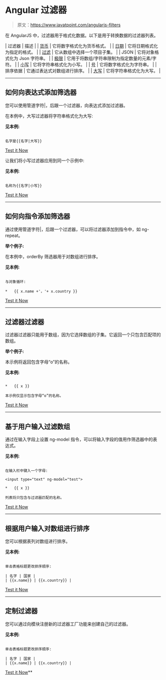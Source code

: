 # Angular 过滤器

> 原文：<https://www.javatpoint.com/angularjs-filters>

在 AngularJS 中，过滤器用于格式化数据。以下是用于转换数据的过滤器列表。

| 过滤器 | 描述 |
| [货币](angularjs-currency-filter) | 它将数字格式化为货币格式。 |
| [日期](angularjs-date-filter) | 它将日期格式化为指定的格式。 |
| [过滤](angularjs-filter-filters) | 它从数组中选择一个项目子集。 |
| JSON | 它将对象格式化为 Json 字符串。 |
| [极限](angularjs-limit-to-filter) | 它用于将数组/字符串限制为指定数量的元素/字符。 |
| [小写](angularjs-lower-case-filter) | 它将字符串格式化为小写。 |
| [号](angularjs-number-filter) | 它将数字格式化为字符串。 |
| 排序依据 | 它通过表达式对数组进行排序。 |
| [大写](angularjs-uppercase-filter) | 它将字符串格式化为大写。 |

* * *

## 如何向表达式添加筛选器

您可以使用管道字符|，后跟一个过滤器，向表达式添加过滤器。

在本例中，大写过滤器将字符串格式化为大写:

**见本例:**

```

名字是{{名字|大写}}

```

[Test it Now](https://www.javatpoint.com/oprweb/test.jsp?filename=angularjs-filters1)

让我们将小写过滤器应用到同一个示例中:

**见本例:**

```

名称为{{名字|小写}}

```

[Test it Now](https://www.javatpoint.com/oprweb/test.jsp?filename=angularjs-filters2)

* * *

## 如何向指令添加筛选器

通过使用管道字符|，后跟一个过滤器，可以将过滤器添加到指令中，如 ng-repeat。

**举个例子:**

在本例中，orderBy 筛选器用于对数组进行排序。

**见本例:**

```

与对象循环:

*   {{ x.name +'，'+ x.country }}

```

[Test it Now](https://www.javatpoint.com/oprweb/test.jsp?filename=angularfilter3)

* * *

## 过滤器过滤器

过滤器过滤器只能用于数组，因为它选择数组的子集。它返回一个只包含匹配项的数组。

**举个例子:**

本示例将返回包含字母“o”的名称。

**见本例:**

```

*   {{ x }}

本示例仅显示包含字母“o”的名称。

```

[Test it Now](https://www.javatpoint.com/oprweb/test.jsp?filename=angularfilter4)

* * *

## 基于用户输入过滤数组

通过在输入字段上设置 ng-model 指令，可以将输入字段的值用作筛选器中的表达式。

**见本例:**

```

在输入栏中键入一个字母:

<input type="text" ng-model="test">

*   {{ x }}

列表将只包含与过滤器匹配的名称。

```

[Test it Now](https://www.javatpoint.com/oprweb/test.jsp?filename=angularfilter5)

* * *

## 根据用户输入对数组进行排序

您可以根据表列对数组进行排序。

**见本例:**

```

单击表格标题更改排序顺序:

| 名字 | 国家 |
| {{x.name}} | {{x.country}} |

```

[Test it Now](https://www.javatpoint.com/oprweb/test.jsp?filename=angularfilter6)

* * *

## 定制过滤器

您可以通过向模块注册新的过滤器工厂功能来创建自己的过滤器。

**见本例:**

```

单击表格标题更改排序顺序:

| 名字 | 国家 |
| {{x.name}} | {{x.country}} |

```

[Test it Now](https://www.javatpoint.com/oprweb/test.jsp?filename=angularfilter7)**